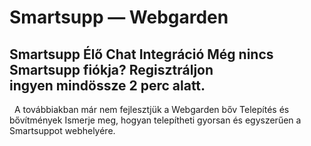 # Smartsupp — Webgarden
## Smartsupp Élő Chat Integráció Még nincs Smartsupp fiókja? Regisztráljon ingyen mindössze 2 perc alatt.
  A továbbiakban már nem fejlesztjük a Webgarden bőv
Telepítés és bővítmények 
Ismerje meg, hogyan telepítheti gyorsan és egyszerűen a Smartsuppot webhelyére.


